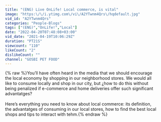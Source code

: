 ```yaml
---
title: "(ENG) Live OnLife! Local commerce, is vital"
image: "https:\/\/i.ytimg.com\/vi\/A2YTwnm4Qrs\/hqdefault.jpg"
vid_id: "A2YTwnm4Qrs"
categories: "People-Blogs"
tags: ["(ENG)","OnLife!","Local"]
date: "2022-04-20T07:48:08+03:00"
vid_date: "2021-04-19T10:06:29Z"
duration: "PT21S"
viewcount: "110"
likeCount: "2"
dislikeCount: ""
channel: "GOSBI PET FOOD"
---
```

{% raw %}You’ll have often heard in the media that we should encourage the local economy by shopping in our neighborhood stores. We would all like to consume locally and shop in our city, but ¿how to do this without being penalized if e-commerce and home deliveries offer such significant advantatges?<br /><br />Here’s everything you need to know about local commerce: its definition, the advantatges of consuming in our local stores, how to find the best local shops and tips to interact with tehm.{% endraw %}
